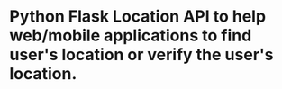 # Python Flask Location API to help web/mobile applications to find user's location or verify the user's location.
